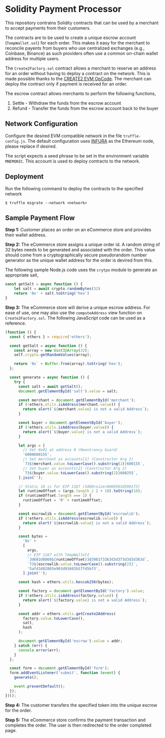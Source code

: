 # Solidity Payment Processor

This repository contrains Solidity contracts that can be used by a merchant to accept payments from their customers.

The contracts are to be used to create a unique escrow account (`TempWallet.sol`) for each order. This makes it easy for the merchant to reconcile payents from buyers who use centralized exchanges (e.g., Coinbase, Binance) as such providers often use a common on-chain wallet address for multiple users.

The `Create2Factory.sol` contract allows a merchant to reserve an address for an order without having to deploy a contract on the network. This is made possible thanks to the [CREATE2 EVM OpCode](https://eips.ethereum.org/EIPS/eip-1014). The merchant can deploy the contract only if payment is received for an order.

The escrow contract allows merchants to perform the following functions,
1. Settle - Withdraw the funds from the escrow account
1. Refund - Transfer the funds from the escrow account back to the buyer

## Network Configuration

Configure the desired EVM compatible network in the file `truffle-config.js`. The default configuration uses [INFURA](https://infura.io/) as the Ethereum node, please replace if desired.

The script expects a seed phrase to be set in the environment variable `MNEMONIC`. This account is used to deploy contracts to the network.

## Deployment

Run the following command to deploy the contracts to the specified network

```
$ truffle migrate --network <network>
```

## Sample Payment Flow

**Step 1:** Customer places an order on an eCommerce store and provides their wallet address.

**Step 2:** The eCommerce store assigns a unique order id. A random string of 32 bytes needs to be generated and associated with the order. This value should come from a cryptographically secure pseudorandom number generator as the unique wallet address for the order is devired from this.

The following sample Node.js code uses the `crytpo` module to generate an appropriate salt,
```js
const getSalt = async function () {
    let salt = await crypto.randomBytes(32)
    return '0x' + salt.toString('hex')
}
```

**Step 3:** The eCommerce store will derive a unique escrow address. For ease of use, one may also use the `computeAddress` view function on `Create2Factory.sol`. The following JavaScript code can be used as a reference.

```js
(function () {
  const { ethers } = require('ethers');

  const getSalt = async function () {
    const array = new Uint32Array(32);
    self.crypto.getRandomValues(array);

    return `0x` + Buffer.from(array).toString('hex');
  };

  const generate = async function () {
    try {
      const salt = await getSalt();
      document.getElementById('salt').value = salt;

      const merchant = document.getElementById('merchant');
      if (!ethers.utils.isAddress(merchant.value)) {
        return alert(`${merchant.value} is not a valid Address`);
      }

      const buyer = document.getElementById('buyer');
      if (!ethers.utils.isAddress(buyer.value)) {
        return alert(`${buyer.value} is not a valid Address`);
      }

      let args = [
        // Set 0x01 at address 0 (Reentrancy Guard)
        '6000600155',
        // Set merchant as accounts[1] (Constructor Arg 1)
        `73${merchant.value.toLowerCase().substring(2)}600155`,
        // Set buyer as accounts[2] (Constructor Arg 2)
        `73${buyer.value.toLowerCase().substring(2)}600255`,
      ].join('');

      // Static 10 is for EIP 1167 (3d60<size>8060563d3981f3)
      let runtimeOffset = (args.length / 2 + 10).toString(16);
      if (runtimeOffset.length === 1) {
        runtimeOffset = '0' + runtimeOffset;
      }

      const escrowlib = document.getElementById('escrowlib');
      if (!ethers.utils.isAddress(escrowlib.value)) {
        return alert(`${escrowlib.value} is not a valid Address`);
      }

      const bytes =
        '0x' +
        [
          args,
          // EIP 1167 with TempWalletI
          `3d602d8060${runtimeOffset}3d3981f3363d3d373d3d3d363d`,
          `73${escrowlib.value.toLowerCase().substring(2)}`,
          '5af43d82803e903d91602b57fd5bf3',
        ].join('');

      const hash = ethers.utils.keccak256(bytes);

      const factory = document.getElementById('factory').value;
      if (!ethers.utils.isAddress(factory.value)) {
        return alert(`${factory.value} is not a valid Address`);
      }

      const addr = ethers.utils.getCreate2Address(
        factory.value.toLowerCase(),
        salt,
        hash
      );

      document.getElementById('escrow').value = addr;
    } catch (err) {
      console.error(err);
    }
  };

  const form = document.getElementById('form');
  form.addEventListener('submit', function (event) {
    generate();

    event.preventDefault();
  });
})();
```

**Step 4:** The customer transfers the specified token into the unique escrow for the order.

**Step 5:** The eCommerce store confirms the payment transaction and completes the order. The user is then redirected to the order completed page.
